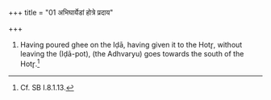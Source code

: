 +++
title = "01 अभिघार्येडां होत्रे प्रदाय"

+++
1. Having poured ghee on the Iḍā, having given it to the Hotr̥, without leaving the (Iḍā-pot), (the Adhvaryu) goes towards the south of the Hotr̥.[^1]  

[^1]: Cf. SB I.8.1.13.  
